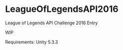 # LeagueOfLegendsAPI2016
League of Legends API Challenge 2016 Entry

WIP

Requirements: Unity 5.3.3
